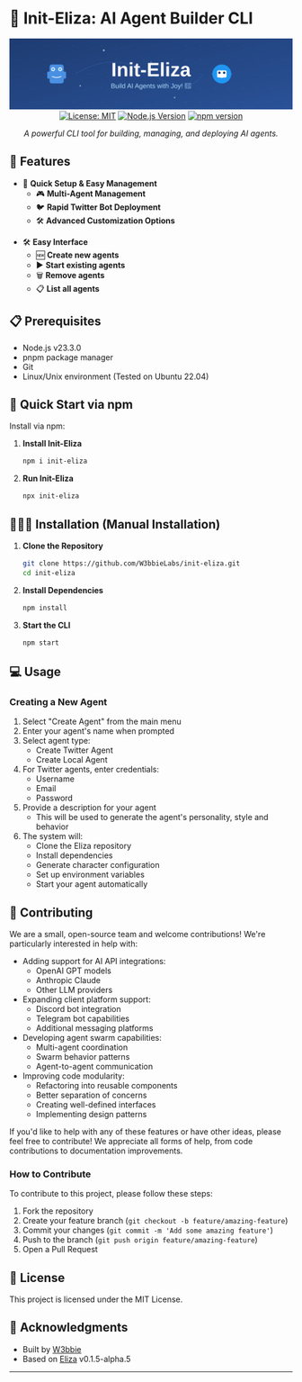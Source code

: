 # 🤖 Init-Eliza: AI Agent Builder CLI

<div align="center">

![Init-Eliza Banner](https://raw.githubusercontent.com/W3bbieLabs/init-eliza/refs/heads/main/assets/banner.svg)
[![License: MIT](https://img.shields.io/badge/License-MIT-yellow.svg)](https://opensource.org/licenses/MIT)
[![Node.js Version](https://img.shields.io/badge/Node.js-23.3.0-green.svg)](https://nodejs.org/)
[![npm version](https://img.shields.io/npm/v/init-eliza.svg)](https://www.npmjs.com/package/init-eliza)


*A powerful CLI tool for building, managing, and deploying AI agents.*

</div>

## 🌟 Features
- 🚀 **Quick Setup & Easy Management**
   - 🎮 **Multi-Agent Management**
   - 🐦 **Rapid Twitter Bot Deployment**
   - 🛠️ **Advanced Customization Options**
>
 

- 🛠️ **Easy Interface**
  - 🆕 **Create new agents**
  - ▶️ **Start existing agents**
  - 🗑️ **Remove agents**
  - 📋 **List all agents**

## 📋 Prerequisites

- Node.js v23.3.0
- pnpm package manager
- Git
- Linux/Unix environment (Tested on Ubuntu 22.04)

## 🚀 Quick Start via npm

Install via npm:

1. **Install Init-Eliza**
   ```bash
   npm i init-eliza
   ```

2. **Run Init-Eliza**
   ```bash
   npx init-eliza
   ```

## 👨🏾‍💻 Installation (Manual Installation) 

1. **Clone the Repository**
   ```bash
   git clone https://github.com/W3bbieLabs/init-eliza.git
   cd init-eliza
   ```

2. **Install Dependencies**
   ```bash
   npm install
   ```

3. **Start the CLI**
   ```bash
   npm start
   ```

## 💻 Usage

### Creating a New Agent

1. Select "Create Agent" from the main menu
2. Enter your agent's name when prompted
3. Select agent type:
   - Create Twitter Agent
   - Create Local Agent
4. For Twitter agents, enter credentials:
   - Username
   - Email
   - Password
5. Provide a description for your agent
   - This will be used to generate the agent's personality, style and behavior
6. The system will:
   - Clone the Eliza repository
   - Install dependencies
   - Generate character configuration
   - Set up environment variables
   - Start your agent automatically



## 🤝 Contributing

We are a small, open-source team and welcome contributions! We're particularly interested in help with:

- Adding support for AI API integrations:
  - OpenAI GPT models
  - Anthropic Claude
  - Other LLM providers
- Expanding client platform support:
  - Discord bot integration
  - Telegram bot capabilities 
  - Additional messaging platforms
- Developing agent swarm capabilities:
  - Multi-agent coordination
  - Swarm behavior patterns
  - Agent-to-agent communication
- Improving code modularity:
  - Refactoring into reusable components
  - Better separation of concerns
  - Creating well-defined interfaces
  - Implementing design patterns


If you'd like to help with any of these features or have other ideas, please feel free to contribute! We appreciate all forms of help, from code contributions to documentation improvements.

### How to Contribute

To contribute to this project, please follow these steps:

1. Fork the repository
2. Create your feature branch (`git checkout -b feature/amazing-feature`)
3. Commit your changes (`git commit -m 'Add some amazing feature'`)
4. Push to the branch (`git push origin feature/amazing-feature`)
5. Open a Pull Request

## 📝 License

This project is licensed under the MIT License.

## 🙏 Acknowledgments

- Built by [W3bbie](https://w3bbie.xyz/)
- Based on [Eliza](https://github.com/ai16z/eliza) v0.1.5-alpha.5

---


</div> 